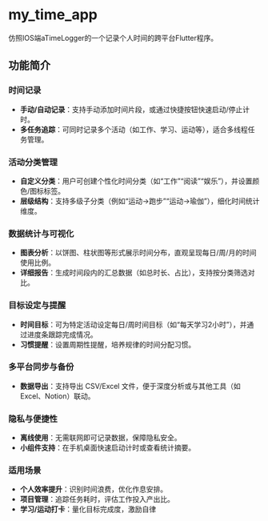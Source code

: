 # my_time_app

仿照IOS端aTimeLogger的一个记录个人时间的跨平台Flutter程序。

## 功能简介

### **时间记录**

* **手动/自动记录**：支持手动添加时间片段，或通过快捷按钮快速启动/停止计时。
* **多任务追踪**：可同时记录多个活动（如工作、学习、运动等），适合多线程任务管理。

### 活动分类管理

* **自定义分类**：用户可创建个性化时间分类（如“工作”“阅读”“娱乐”），并设置颜色/图标标签。
* **层级结构**：支持多级子分类（例如“运动→跑步”“运动→瑜伽”），细化时间统计维度。

### 数据统计与可视化

* **图表分析**：以饼图、柱状图等形式展示时间分布，直观呈现每日/周/月的时间使用比例。
* **详细报告**：生成时间段内的汇总数据（如总时长、占比），支持按分类筛选对比。

### 目标设定与提醒

* **时间目标**：可为特定活动设定每日/周时间目标（如“每天学习2小时”），并通过进度条跟踪完成情况。
* **习惯提醒**：设置周期性提醒，培养规律的时间分配习惯。

### 多平台同步与备份

* **数据导出**：支持导出 CSV/Excel 文件，便于深度分析或与其他工具（如 Excel、Notion）联动。

### 隐私与便捷性

* **离线使用**：无需联网即可记录数据，保障隐私安全。
* **小组件支持**：在手机桌面快速启动计时或查看统计摘要。

### 适用场景

* **个人效率提升**：识别时间浪费，优化作息安排。
* **项目管理**：追踪任务耗时，评估工作投入产出比。
* **学习/运动打卡**：量化目标完成度，激励自律
